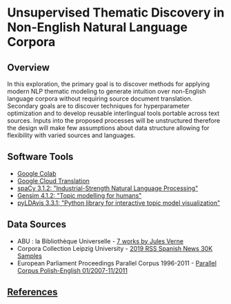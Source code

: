 # Unsupervised Thematic Discovery in Non-English Natural Language Corpora

## Overview

In this exploration, the primary goal is to discover methods for applying modern NLP thematic modeling to generate intuition over non-English language corpora without requiring source document translation. Secondary goals are to discover techniques for hyperparameter optimization and to develop reusable interlingual tools portable across text sources.  Inputs into the proposed processes will be unstructured therefore the design will make few assumptions about data structure allowing for flexibility with varied sources and languages.

## Software Tools

* [Google Colab](https://colab.research.google.com/)
* [Google Cloud Translation](https://cloud.google.com/translate/)
* [spaCy 3.1.2: "Industrial-Strength Natural Language Processing"](https://spacy.io/)
* [Gensim 4.1.2: "Topic modelling for humans"](https://radimrehurek.com/gensim/index.html)
* [pyLDAvis 3.3.1: "Python library for interactive topic model visualization"](https://pyldavis.readthedocs.io/en/latest/readme.html)

## Data Sources

* ABU : la Bibliothèque Universelle - [7 works by Jules Verne](http://abu.cnam.fr/BIB/) 
* Corpora Collection Leipzig University - [2019 RSS Spanish News 30K Samples](https://wortschatz.uni-leipzig.de/en/download/Spanish#spa-ar_web_2019)
* European Parliament Proceedings Parallel Corpus 1996-2011 - [Parallel Corpus Polish-English 01/2007-11/2011](http://www.statmt.org/europarl/)

## [References](./REFERENCES.md)
